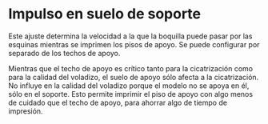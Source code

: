 Impulso en suelo de soporte
====
Este ajuste determina la velocidad a la que la boquilla puede pasar por las esquinas mientras se imprimen los pisos de apoyo. Se puede configurar por separado de los techos de apoyo.

Mientras que el techo de apoyo es crítico tanto para la cicatrización como para la calidad del voladizo, el suelo de apoyo sólo afecta a la cicatrización. No influye en la calidad del voladizo porque el modelo no se apoya en él, sólo en el soporte. Esto permite imprimir el piso de apoyo con algo menos de cuidado que el techo de apoyo, para ahorrar algo de tiempo de impresión.